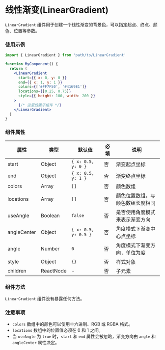 # 线性渐变(LinearGradient)

`LinearGradient` 组件用于创建一个线性渐变的背景色，可以指定起点、终点、颜色、位置等参数。

### 使用示例

```jsx
import { LinearGradient } from 'path/to/LinearGradient'

function MyComponent() {
  return (
    <LinearGradient
      start={{ x: 0, y: 0 }}
      end={{ x: 1, y: 1 }}
      colors={['#FF7F50', '#4169E1']}
      locations={[0.25, 0.75]}
      style={{ height: 100, width: 200 }}
    >
      {/* 这里放置子组件 */}
    </LinearGradient>
  )
}
```

### 组件属性

| 属性 | 类型 | 默认值 | 必填 | 说明 |
| ---- | ---- | ------ | ---- | ---- |
| start | Object | `{ x: 0.5, y: 0 }` | 否 | 渐变起点坐标 |
| end | Object | `{ x: 0.5, y: 1 }` | 否 | 渐变终点坐标 |
| colors | Array | `[]` | 否 | 颜色数组 |
| locations | Array | `[]` | 否 | 颜色位置数组，与颜色数组长度相同 |
| useAngle | Boolean | `false` | 否 | 是否使用角度模式来表示渐变方向 |
| angleCenter | Object | `{ x: 0.5, y: 0.5 }` | 否 | 角度模式下渐变中心点坐标 |
| angle | Number | `0` | 否 | 角度模式下渐变方向，单位为度 |
| style | Object | `{}` | 否 | 样式对象 |
| children | ReactNode | - | 否 | 子元素 |

### 组件方法

`LinearGradient` 组件没有暴露任何方法。

### 注意事项

- `colors` 数组中的颜色可以使用十六进制、RGB 或 RGBA 格式。
- `locations` 数组中的位置值必须在 0 和 1 之间。
- 当 `useAngle` 为 `true` 时，`start` 和 `end` 属性会被忽略，渐变方向由 `angle` 和 `angleCenter` 属性决定。